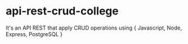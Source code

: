 # api-rest-crud-college
It's an API REST that apply CRUD operations using { Javascript, Node, Express, PostgreSQL }

